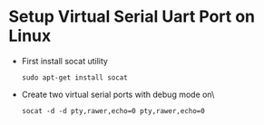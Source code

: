 # Setup Virtual Serial Uart Port on Linux

* First install socat utility
  ```
  sudo apt-get install socat
  ```

* Create two virtual serial ports with debug mode on\
  ```
  socat -d -d pty,rawer,echo=0 pty,rawer,echo=0
  ```
